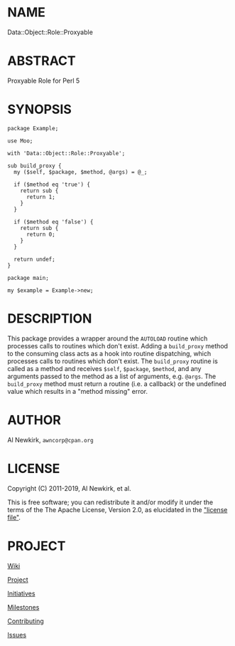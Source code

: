 # NAME

Data::Object::Role::Proxyable

# ABSTRACT

Proxyable Role for Perl 5

# SYNOPSIS

    package Example;

    use Moo;

    with 'Data::Object::Role::Proxyable';

    sub build_proxy {
      my ($self, $package, $method, @args) = @_;

      if ($method eq 'true') {
        return sub {
          return 1;
        }
      }

      if ($method eq 'false') {
        return sub {
          return 0;
        }
      }

      return undef;
    }

    package main;

    my $example = Example->new;

# DESCRIPTION

This package provides a wrapper around the `AUTOLOAD` routine which processes
calls to routines which don't exist. Adding a `build_proxy` method to the
consuming class acts as a hook into routine dispatching, which processes calls
to routines which don't exist. The `build_proxy` routine is called as a method
and receives `$self`, `$package`, `$method`, and any arguments passed to the
method as a list of arguments, e.g. `@args`. The `build_proxy` method must
return a routine (i.e. a callback) or the undefined value which results in a
"method missing" error.

# AUTHOR

Al Newkirk, `awncorp@cpan.org`

# LICENSE

Copyright (C) 2011-2019, Al Newkirk, et al.

This is free software; you can redistribute it and/or modify it under the terms
of the The Apache License, Version 2.0, as elucidated in the ["license
file"](https://github.com/iamalnewkirk/foobar/blob/master/LICENSE).

# PROJECT

[Wiki](https://github.com/iamalnewkirk/foobar/wiki)

[Project](https://github.com/iamalnewkirk/foobar)

[Initiatives](https://github.com/iamalnewkirk/foobar/projects)

[Milestones](https://github.com/iamalnewkirk/foobar/milestones)

[Contributing](https://github.com/iamalnewkirk/foobar/blob/master/CONTRIBUTE.md)

[Issues](https://github.com/iamalnewkirk/foobar/issues)

